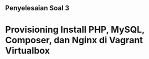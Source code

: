 ## Penyelesaian Soal 3
# Provisioning Install PHP, MySQL, Composer, dan Nginx di Vagrant Virtualbox 